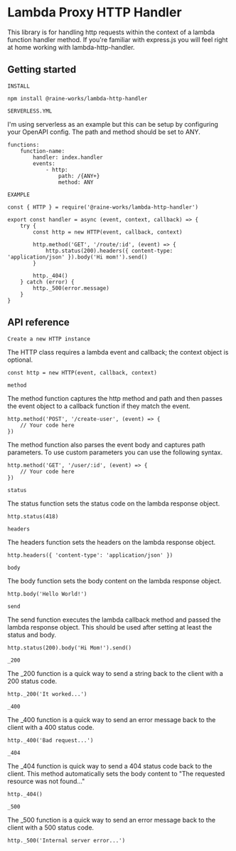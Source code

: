 # Lambda Proxy HTTP Handler

This library is for handling http requests within the context of a lambda function handler method. If you're familiar with express.js you will feel right at home working with lambda-http-handler.

## Getting started

`INSTALL`

    npm install @raine-works/lambda-http-handler

`SERVERLESS.YML`

I'm using serverless as an example but this can be setup by configuring your OpenAPI config. The path and method should be set to ANY.

    functions:
        function-name:
            handler: index.handler
            events:
                - http:
                    path: /{ANY+}
                    method: ANY

`EXAMPLE`

    const { HTTP } = require('@raine-works/lambda-http-handler')

    export const handler = async (event, context, callback) => {
        try {
            const http = new HTTP(event, callback, context)

            http.method('GET', '/route/:id', (event) => {
                http.status(200).headers({ content-type: 'application/json' }).body('Hi mom!').send()
            }

            http._404()
        } catch (error) {
            http._500(error.message)
        }
    }

## API reference

`Create a new HTTP instance`

The HTTP class requires a lambda event and callback; the context object is optional.

    const http = new HTTP(event, callback, context)

`method`

The method function captures the http method and path and then passes the event object to a callback function if they match the event.

    http.method('POST', '/create-user', (event) => {
        // Your code here
    })

The method function also parses the event body and captures path parameters. To use custom parameters you can use the following syntax.

    http.method('GET', '/user/:id', (event) => {
        // Your code here
    })

`status`

The status function sets the status code on the lambda response object.

    http.status(418)

`headers`

The headers function sets the headers on the lambda response object.

    http.headers({ 'content-type': 'application/json' })

`body`

The body function sets the body content on the lambda response object.

    http.body('Hello World!')

`send`

The send function executes the lambda callback method and passed the lambda response object. This should be used after setting at least the status and body.

    http.status(200).body('Hi Mom!').send()

`_200`

The \_200 function is a quick way to send a string back to the client with a 200 status code.

    http._200('It worked...')

`_400`

The \_400 function is a quick way to send an error message back to the client with a 400 status code.

    http._400('Bad request...')

`_404`

The \_404 function is quick way to send a 404 status code back to the client. This method automatically sets the body content to "The requested resource was not found..."

    http._404()

`_500`

The \_500 function is a quick way to send an error message back to the client with a 500 status code.

    http._500('Internal server error...')
